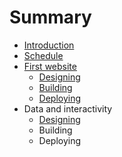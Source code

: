 # Summary

* [Introduction](README.md)
* [Schedule](schedule.md)
* [First website](first_website.md)
   * [Designing](first-website/designing.md)
   * [Building](first-website/building.md)
   * [Deploying](first-website/deploying.md)
* Data and interactivity
   * [Designing](data-and-interactivity/designing.md)
   * Building
   * Deploying

